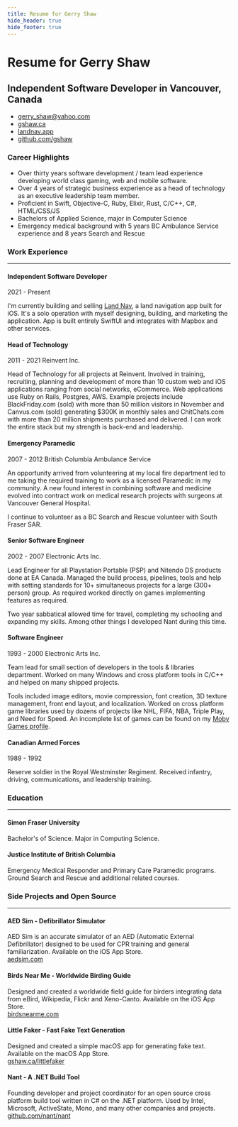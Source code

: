 ```yaml
---
title: Resume for Gerry Shaw
hide_header: true
hide_footer: true
---
```


<hgroup>
  <h1>Resume for Gerry Shaw</h1>
  <h2>Independent Software Developer in Vancouver, Canada</h2>
</hgroup>

- [gerry_shaw@yahoo.com](mailto:gerry_shaw@yahoo.com?subject=Resume)
- [gshaw.ca](https://gshaw.ca)
- [landnav.app](https://landnav.app)
- [github.com/gshaw](https://github.com/gshaw)

### Career Highlights

- Over thirty years software development / team lead experience developing world class gaming, web and mobile software.
- Over 4 years of strategic business experience as a head of technology as an executive leadership team member.
- Proficient in Swift, Objective-C, Ruby, Elixir, Rust, C/C++, C#, HTML/CSS/JS
- Bachelors of Applied Science, major in Computer Science
- Emergency medical background with 5 years BC Ambulance Service experience and 8 years Search and Rescue

### Work Experience

---

#### Independent Software Developer

2021 - Present

I'm currently building and selling [Land Nav](https://landnav.app), a land navigation app built for iOS. It's a solo operation with myself designing, building, and marketing the application. App is built entirely SwiftUI and integrates with Mapbox and other services.

#### Head of Technology

2011 - 2021
Reinvent Inc.

Head of Technology for all projects at Reinvent. Involved in training, recruiting, planning and development of more than 10 custom web and iOS applications ranging from social networks, eCommerce. Web applications use Ruby on Rails, Postgres, AWS. Example projects include BlackFriday.com (sold) with more than 50 million visitors in November and Canvus.com (sold) generating $300K in monthly sales and ChitChats.com with more than 20 million shipments purchased and delivered. I can work the entire stack but my strength is back-end and leadership.

#### Emergency Paramedic

2007 - 2012
British Columbia Ambulance Service

An opportunity arrived from volunteering at my local fire department led to me taking the required training to work as a licensed Paramedic in my community. A new found interest in combining software and medicine evolved into contract work on medical research projects with surgeons at Vancouver General Hospital.

I continue to volunteer as a BC Search and Rescue volunteer with South Fraser SAR.

#### Senior Software Engineer

2002 - 2007
Electronic Arts Inc.

Lead Engineer for all Playstation Portable (PSP) and Nitendo DS products done at EA Canada. Managed the build process, pipelines, tools and help with setting standards for 10+ simultaneous projects for a large (300+ person) group. As required worked directly on games implementing features as required.

Two year sabbatical allowed time for travel, completing my schooling and expanding my skills. Among other things I developed Nant during this time.

#### Software Engineer

1993 - 2000
Electronic Arts Inc.

Team lead for small section of developers in the tools & libraries department. Worked on many Windows and cross platform tools in C/C++ and helped on many shipped projects.

Tools included image editors, movie compression, font creation, 3D texture management, front end layout, and localization. Worked on cross platform game libraries used by dozens of projects like NHL, FIFA, NBA, Triple Play, and Need for Speed. An incomplete list of games can be found on my [Moby Games profile](https://www.mobygames.com/person/7341/gerry-shaw/).

#### Canadian Armed Forces

1989 - 1992

Reserve soldier in the Royal Westminster Regiment. Received infantry, driving, communications, and leadership training.

### Education

---

#### Simon Fraser University

Bachelor's of Science. Major in Computing Science.

#### Justice Institute of British Columbia

Emergency Medical Responder and Primary Care Paramedic programs.<br>
Ground Search and Rescue and additional related courses.

### Side Projects and Open Source

---

#### AED Sim - Defibrillator Simulator

AED Sim is an accurate simulator of an AED (Automatic External Defibrillator) designed to be used for CPR training and general familiarization. Available on the iOS App Store.<br>
[aedsim.com](https://aedsim.com)

#### Birds Near Me - Worldwide Birding Guide

Designed and created a worldwide field guide for birders integrating data from eBird, Wikipedia, Flickr and Xeno-Canto. Available on the iOS App Store.<br>
[birdsnearme.com](https://birdsnearme.com)

#### Little Faker - Fast Fake Text Generation

Designed and created a simple macOS app for generating fake text. Available on the macOS App Store.<br>
[gshaw.ca/littlefaker](https://gshaw.ca/littlefaker)

#### Nant - A .NET Build Tool

Founding developer and project coordinator for an open source cross platform build tool written in C# on the .NET platform. Used by Intel, Microsoft, ActiveState, Mono, and many other companies and projects.<br>
[github.com/nant/nant](https://github.com/nant/nant/)
